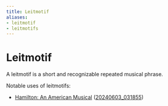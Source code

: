 ```yaml
---
title: Leitmotif
aliases:
- leitmotif
- leitmotifs
---
```


# Leitmotif

A leitmotif is a short and recognizable repeated musical phrase.

Notable uses of leitmotifs:
- [Hamilton: An American Musical](hamilton-an-american-musical.md) ([20240603_031855](../entries/20240603_031855.md))